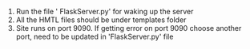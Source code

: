 1. Run the file ' FlaskServer.py' for waking up the server
2. All the HMTL files should be under templates folder
3. Site runs on port 9090. If getting error on port 9090 choose another port, need to be updated in 'FlaskServer.py' file

